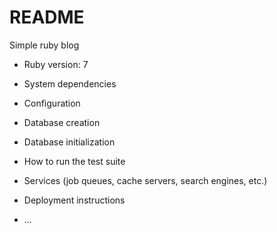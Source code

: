 # README

Simple ruby blog

- Ruby version: 7

- System dependencies

- Configuration

- Database creation

- Database initialization

- How to run the test suite

- Services (job queues, cache servers, search engines, etc.)

- Deployment instructions

- ...
